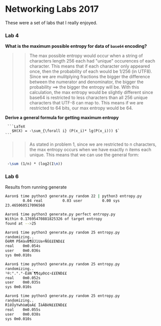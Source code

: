 # Networking Labs 2017

These were a set of labs that I really enjoyed.

### Lab 4
**What is the maximum possible entropy for data of `base64` encoding?**
  >> The max possible entropy would occur when a string of characters length 256 each had "unique" occurences of each character.
  >> This means that if each character only appeared once, then the probability of each would be 1/256 (in UTF8). Since we are mulitplying fractions
  >> the bigger the difference between the numerator and denominator, the bigger the probability ==> the bigger the entropy will be.
  	With this calculation, the max entropy would be slightly different since base64 is restricted to less characters than all 256 unique characters
   	that UTF-8 can map to. This means if we are restricted to 64 bits, our max entropy would be 64. 

**Derive a general formula for getting maximum entropy**
   
	 ```LaTeX
	   $H(X) = -\sum_{\forall i} (P(x_i)* lg(P(x_i))) $`
	```
  >> As stated in problem 1, since we are restricted to n characters, the max entropy occurs when we have exactly
  >> n items each unique. This means that we can use the general form: 
   ```LaTeX
    -\sum (1/n) * (log2(1\n)) 
   ```


### Lab 6
 Results from running generate
```BASH
Aaron$ time python3 generate.py random 22 | python3 entropy.py 
        0.04 real         0.03 user         0.00 sys
23.465060517096568

Aaron$ time python3 generate.py perfect entropy.py 
Within 0.17695470881825326 of target entropy
found at -->25

Aaron$ time python3 generate.py random 25 entropy.py 
randomizing..
ÒèRM Pß4àvB¶ÚJìUa÷ÑÚ££END££
real	0m0.054s
user	0m0.036s
sys	0m0.010s

Aaron$ time python3 generate.py random 25 entropy.py 
randomizing..
¹®:°.°.°-ÈáN´¶¶¢µ0¢¢>££END££
real	0m0.052s
user	0m0.035s
sys	0m0.010s

Aaron$ time python3 generate.py random 25 entropy.py 
randomizing..
R1ëÛyYwhòæQaÀ£	ÏàÁBèN££END££
real	0m0.055s
user	0m0.038s
sys	0m0.010s
```

